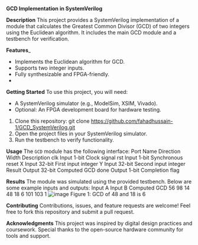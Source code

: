 **GCD Implementation in SystemVerilog**

**Description**
This project provides a SystemVerilog implementation of a module that calculates the Greatest Common Divisor (GCD) of two integers using the Euclidean algorithm. It includes the main GCD module and a testbench for verification.

**Features**_
- Implements the Euclidean algorithm for GCD.
- Supports two integer inputs.
- Fully synthesizable and FPGA-friendly.
- 
**Getting Started**
To use this project, you will need:
- A SystemVerilog simulator (e.g., ModelSim, XSIM, Vivado).
- Optional: An FPGA development board for hardware testing.
1. Clone this repository:
   git clone https://github.com/fahadhussain-1/GCD_SystemVerilog.git
2. Open the project files in your SystemVerilog simulator.
3. Run the testbench to verify functionality.
   
**Usage**
The `GCD` module has the following interface:
Port Name	Direction	Width	Description
clk	Input	1-bit	Clock signal
rst	Input	1-bit	Synchronous reset
X	Input	32-bit	First input integer
Y	Input	32-bit	Second input integer
Result	Output	32-bit	Computed GCD
done	Output	1-bit	Completion flag

**Results**
The module was simulated using the provided testbench. Below are some example inputs and outputs:
Input A	Input B	Computed GCD
56	98	14
48	18	6
101	103	1
 ![image](https://github.com/user-attachments/assets/87d97352-098e-4b3a-b5e1-44cd897fc3c9)
Figure 1: GCD of 48 and 18 is 6

**Contributing**
Contributions, issues, and feature requests are welcome! Feel free to fork this repository and submit a pull request.

**Acknowledgments**
This project was inspired by digital design practices and coursework. Special thanks to the open-source hardware community for tools and support.

